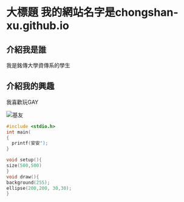 # 大標題 我的網站名字是chongshan-xu.github.io

## 介紹我是誰
我是銘傳大學資傳系的學生
## 介紹我的興趣
我喜歡玩GAY

![基友](https://cdn2.ettoday.net/images/5049/d5049007.jpg)

```c
#include <stdio.h>
int main(
{
  printf(安安");
}

void setup(){
size(500,500)
}
void draw(){
background(255);
ellipse(200,200, 30,30);
}
```
